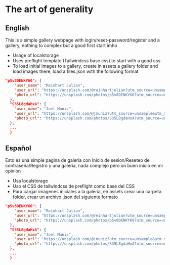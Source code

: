 # The art of generality 
## English
This is a simple gallery webpage with login/reset-password/register and a gallery, nothing to complex but a good first start imho
- Usage of localstorage
- Uses preflight template (Tailwindcss base css) to start with a good css
- To load initial images to a gallery, create in assets a gallery folder and load images there, load a files.json with the following format 
```json
"p5v8DENKY60": {
    "user_name": "Reinhart Julian",
    "user_url": "https://unsplash.com/@reinhartjulian?utm_source=unsample&utm_medium=referral&utm_campaign=api-credit",
    "photo_url": "https://unsplash.com/photos/p5v8DENKY60?utm_source=unsample&utm_medium=referral&utm_campaign=api-credit"
  },
  "S35L8gdaHxA": {
    "user_name": "Joel Muniz",
    "user_url": "https://unsplash.com/@jmuniz?utm_source=unsample&utm_medium=referral&utm_campaign=api-credit",
    "photo_url": "https://unsplash.com/photos/S35L8gdaHxA?utm_source=unsample&utm_medium=referral&utm_campaign=api-credit"
  },
  ...
  }
```
## Español
Esto es una simple pagina de galeria con Inicio de sesion/Reseteo de contraseña/Registro y una galeria, nada complejo pero un buen inicio en mi opinion
- Usa localstorage
- Uso el CSS de tailwindcss de preflight como base del CSS
- Para cargar imagenes iniciales a la galeria, en assets crear una carpeta folder, crear un archivo .json del siguiente formato

```json
"p5v8DENKY60": {
    "user_name": "Reinhart Julian",
    "user_url": "https://unsplash.com/@reinhartjulian?utm_source=unsample&utm_medium=referral&utm_campaign=api-credit",
    "photo_url": "https://unsplash.com/photos/p5v8DENKY60?utm_source=unsample&utm_medium=referral&utm_campaign=api-credit"
  },
  "S35L8gdaHxA": {
    "user_name": "Joel Muniz",
    "user_url": "https://unsplash.com/@jmuniz?utm_source=unsample&utm_medium=referral&utm_campaign=api-credit",
    "photo_url": "https://unsplash.com/photos/S35L8gdaHxA?utm_source=unsample&utm_medium=referral&utm_campaign=api-credit"
  },
  ...
  }
```
